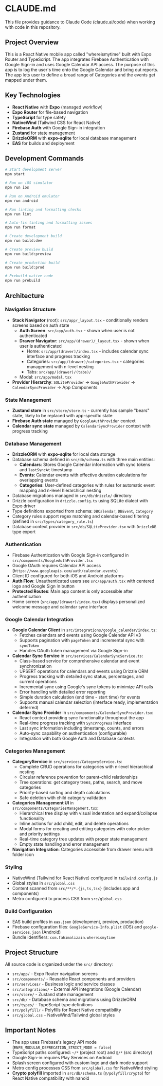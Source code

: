 # CLAUDE.md

This file provides guidance to Claude Code (claude.ai/code) when working with code in this repository.

## Project Overview

This is a React Native mobile app called "whereismytime" built with Expo Router and TypeScript. The app integrates Firebase Authentication with Google Sign-in and uses Google Calendar API access. The purpose of this app is to log the user's time onto the Google Calendar and bring out reports. The app lets user to define a broad range of Categories and the events get mapped under them.

## Key Technologies

- **React Native** with **Expo** (managed workflow)
- **Expo Router** for file-based navigation
- **TypeScript** for type safety
- **NativeWind** (Tailwind CSS for React Native)
- **Firebase Auth** with Google Sign-in integration
- **Zustand** for state management
- **DrizzleORM** with **expo-sqlite** for local database management
- **EAS** for builds and deployment

## Development Commands

```bash
# Start development server
npm start

# Run on iOS simulator
npm run ios

# Run on Android emulator
npm run android

# Run linting and formatting checks
npm run lint

# Auto-fix linting and formatting issues
npm run format

# Create development build
npm run build:dev

# Create preview build
npm run build:preview

# Create production build
npm run build:prod

# Prebuild native code
npm run prebuild
```

## Architecture

### Navigation Structure

- **Stack Navigator** (root): `src/app/_layout.tsx` - conditionally renders screens based on auth state
  - **Auth Screen**: `src/app/auth.tsx` - shown when user is not authenticated
  - **Drawer Navigator**: `src/app/(drawer)/_layout.tsx` - shown when user is authenticated
    - Home: `src/app/(drawer)/index.tsx` - includes calendar sync interface and progress tracking
    - Categories: `src/app/(drawer)/categories.tsx` - categories management with n-level nesting
    - Tabs: `src/app/(drawer)/(tabs)/`
  - Modal: `src/app/modal.tsx`
- **Provider Hierarchy**: `SQLiteProvider` → `GoogleAuthProvider` → `CalendarSyncProvider` → App Components

### State Management

- **Zustand store** in `src/store/store.ts` - currently has sample "bears" state, likely to be replaced with app-specific state
- **Firebase Auth state** managed by `GoogleAuthProvider` context
- **Calendar sync state** managed by `CalendarSyncProvider` context with progress tracking

### Database Management

- **DrizzleORM** with **expo-sqlite** for local data storage
- Database schema defined in `src/db/schema.ts` with three main entities:
  - **Calendars**: Stores Google Calendar information with sync tokens and `lastSyncAt` timestamp
  - **Events**: Calendar events with effective duration calculations for overlapping events
  - **Categories**: User-defined categories with rules for automatic event mapping and n-level hierarchical nesting
- Database migrations managed in `src/db/drizzle/` directory
- Drizzle configuration in `drizzle.config.ts` using SQLite dialect with Expo driver
- Type definitions exported from schema: `DBCalendar`, `DBEvent`, `Category`
- Category rules support regex matching and calendar-based filtering (defined in `src/types/category_rule.ts`)
- Database context provider in `src/db/SQLiteProvider.tsx` with `DrizzleDB` type export

### Authentication

- Firebase Authentication with Google Sign-in configured in `src/components/GoogleAuthProvider.tsx`
- Google OAuth requires Calendar API access (`https://www.googleapis.com/auth/calendar.events`)
- Client ID configured for both iOS and Android platforms
- **Auth Flow**: Unauthenticated users see `src/app/auth.tsx` with centered logo and Google Sign In button
- **Protected Routes**: Main app content is only accessible after authentication
- Home screen (`src/app/(drawer)/index.tsx`) displays personalized welcome message and calendar sync interface

### Google Calendar Integration

- **Google Calendar Client** in `src/integrations/google_calendar/index.ts`:
  - Fetches calendars and events using Google Calendar API v3
  - Supports pagination with `pageToken` and incremental sync with `syncToken`
  - Handles OAuth token management via Google Sign-in
- **Calendar Sync Service** in `src/services/CalendarSyncService.ts`:
  - Class-based service for comprehensive calendar and event synchronization
  - UPSERT operations for calendars and events using Drizzle ORM
  - Progress tracking with detailed sync status, percentages, and current operations
  - Incremental sync using Google's sync tokens to minimize API calls
  - Error handling with detailed error reporting
  - Simple duration calculation (end time - start time) for events
  - Supports manual calendar selection (interface ready, implementation deferred)
- **Calendar Sync Provider** in `src/components/CalendarSyncProvider.tsx`:
  - React context providing sync functionality throughout the app
  - Real-time progress tracking with `SyncProgress` interface
  - Last sync information including timestamp, counts, and errors
  - Auto-sync capability on authentication (configurable)
  - Integration with both Google Auth and Database contexts

### Categories Management

- **CategoryService** in `src/services/CategoryService.ts`:
  - Complete CRUD operations for categories with n-level hierarchical nesting
  - Circular reference prevention for parent-child relationships
  - Tree operations: get category trees, paths, search, and move categories
  - Priority-based sorting and depth calculations
  - Safe deletion with child category validation
- **Categories Management UI** in `src/components/CategoriesManagement.tsx`:
  - Hierarchical tree display with visual indentation and expand/collapse functionality
  - Inline actions for add child, edit, and delete operations
  - Modal forms for creating and editing categories with color picker and priority settings
  - Real-time category tree updates with proper state management
  - Empty state handling and error management
- **Navigation Integration**: Categories accessible from drawer menu with folder icon

### Styling

- NativeWind (Tailwind for React Native) configured in `tailwind.config.js`
- Global styles in `src/global.css`
- Content scanned from `src/**/*.{js,ts,tsx}` (includes app and components)
- Metro configured to process CSS from `src/global.css`

### Build Configuration

- EAS build profiles in `eas.json` (development, preview, production)
- Firebase configuration files: `GoogleService-Info.plist` (iOS) and `google-services.json` (Android)
- Bundle identifiers: `com.fahimalizain.whereismytime`

## Project Structure

All source code is organized under the `src/` directory:
- `src/app/` - Expo Router navigation screens
- `src/components/` - Reusable React components and providers
- `src/services/` - Business logic and service classes
- `src/integrations/` - External API integrations (Google Calendar)
- `src/store/` - Zustand state management
- `src/db/` - Database schema and migrations using DrizzleORM
- `src/types/` - TypeScript type definitions
- `src/polyfill/` - Polyfills for React Native compatibility
- `src/global.css` - NativeWind/Tailwind global styles

## Important Notes

- The app uses Firebase's legacy API mode (`RNFB_MODULAR_DEPRECATION_STRICT_MODE = false`)
- TypeScript paths configured: `~/*` (project root) and `@/*` (src directory)
- Google Sign-in requires Play Services on Android
- Splash screen configured with custom logo and dark mode support
- Metro config processes CSS from `src/global.css` for NativeWind styling
- **Crypto polyfill** imported in `src/db/schema.ts` (`@/polyfill/crypto`) for React Native compatibility with nanoid
